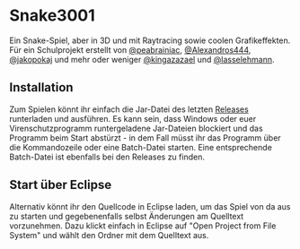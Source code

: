 # Snake3001
Ein Snake-Spiel, aber in 3D und mit Raytracing sowie coolen Grafikeffekten. Für ein Schulprojekt erstellt von [@peabrainiac](https://github.com/peabrainiac), [@Alexandros444](https://github.com/Alexandros444), [@jakopokaj](https://github.com/jakopokaj) und mehr oder weniger [@kingazazael](https://github.com/kingazazael) und [@lasselehmann](https://github.com/lasselehmann).

## Installation
Zum Spielen könnt ihr einfach die Jar-Datei des letzten [Releases](https://github.com/Alexandros444/Snake3001/releases) runterladen und ausführen. Es kann sein, dass Windows oder euer Virenschutzprogramm runtergeladene Jar-Dateien blockiert und das Programm beim Start abstürzt - in dem Fall müsst ihr das Programm über die Kommandozeile oder eine Batch-Datei starten. Eine entsprechende Batch-Datei ist ebenfalls bei den Releases zu finden.

## Start über Eclipse
Alternativ könnt ihr den Quellcode in Eclipse laden, um das Spiel von da aus zu starten und gegebenenfalls selbst Änderungen am Quelltext vorzunehmen. Dazu klickt einfach in Eclipse auf "Open Project from File System" und wählt den Ordner mit dem Quelltext aus.
